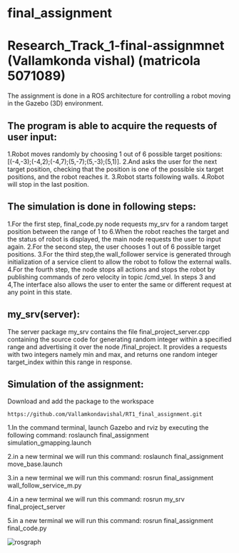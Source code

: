 # final_assignment

# Research_Track_1-final-assignmnet (Vallamkonda vishal) (matricola 5071089)

The assignment is done in a ROS architecture for controlling a robot moving in the Gazebo (3D) environment.

## The program is able to acquire the requests of user input:

1.Robot moves randomly by choosing 1 out of 6 possible target positions: [(-4,-3);(-4,2);(-4,7);(5,-7);(5,-3);(5,1)].
2.And asks the user for the next target position, checking that the position is one of the possible six target positions, and the robot reaches it.
3.Robot starts following walls.
4.Robot will stop in the last position.


## The simulation is done in following steps:

1.For the first step, final_code.py node requests my_srv for a random target position between the range of 1 to 6.When the robot reaches the target and the status of robot is displayed, the main node requests the user to input again.
2.For the second step, the user chooses 1 out of 6 possible target positions.
3.For the third step,the wall_follower service is generated through initialization of a service client to allow the robot to follow the external walls.
4.For the fourth step, the node stops all actions and stops the robot by publishing commands of zero velocity in topic /cmd_vel.
In steps 3 and 4,The interface also allows the user to enter the same or different request at any point in this state.

## my_srv(server):

The server package my_srv contains the file final_project_server.cpp containing the source code for generating random integer within a specified range and advertising it over the node /final_project. It provides a requests with two integers namely min and max, and returns one random integer target_index within this range in response.


## Simulation of the assignment:


Download and add the package to the workspace

`https://github.com/Vallamkondavishal/RT1_final_assignment.git`


1.In the command terminal, launch Gazebo and rviz by executing the following command:
roslaunch final_assignment simulation_gmapping.launch

2.in a new terminal we will run this command:
roslaunch final_assignment move_base.launch

3.in a new terminal we will run this command:
rosrun final_assignment wall_follow_service_m.py

4.in a new terminal we will run this command:
rosrun my_srv final_project_server

5.in a new terminal we will run this command:
rosrun final_assignment final_code.py





![rosgraph](https://user-images.githubusercontent.com/74990153/116295310-3b338880-a799-11eb-9415-18f72fefa246.png)
